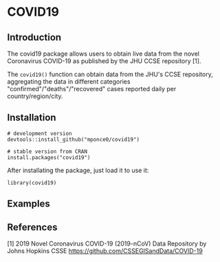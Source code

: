 # COVID19

## Introduction
The covid19 package allows users to obtain live data from the
novel Coronavirus COVID-19 as published by the JHU CCSE repository [1].

The `covid19()` function can obtain data from the JHU's CCSE repository,
aggregating the data in different categories "confirmed"/"deaths"/"recovered"
cases reported daily per country/region/city.

## Installation
```
# development version
devtools::install_github("mponce0/covid19")
```

```
# stable version from CRAN
install.packages("covid19")
```

After installating the package, just load it to use it:
```
library(covid19)
```

## Examples

## References
[1] 2019 Novel Coronavirus COVID-19 (2019-nCoV) Data Repository by Johns Hopkins CSSE
https://github.com/CSSEGISandData/COVID-19
